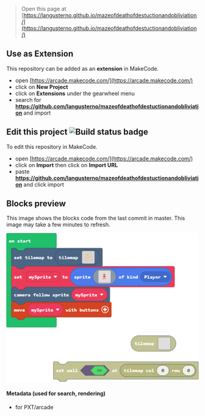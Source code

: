  


> Open this page at [https://langusterno.github.io/mazeofdeathofdestuctionandobliviation/](https://langusterno.github.io/mazeofdeathofdestuctionandobliviation/)

## Use as Extension

This repository can be added as an **extension** in MakeCode.

* open [https://arcade.makecode.com/](https://arcade.makecode.com/)
* click on **New Project**
* click on **Extensions** under the gearwheel menu
* search for **https://github.com/langusterno/mazeofdeathofdestuctionandobliviation** and import

## Edit this project ![Build status badge](https://github.com/langusterno/mazeofdeathofdestuctionandobliviation/workflows/MakeCode/badge.svg)

To edit this repository in MakeCode.

* open [https://arcade.makecode.com/](https://arcade.makecode.com/)
* click on **Import** then click on **Import URL**
* paste **https://github.com/langusterno/mazeofdeathofdestuctionandobliviation** and click import

## Blocks preview

This image shows the blocks code from the last commit in master.
This image may take a few minutes to refresh.

![A rendered view of the blocks](https://github.com/langusterno/mazeofdeathofdestuctionandobliviation/raw/master/.github/makecode/blocks.png)

#### Metadata (used for search, rendering)

* for PXT/arcade
<script src="https://makecode.com/gh-pages-embed.js"></script><script>makeCodeRender("{{ site.makecode.home_url }}", "{{ site.github.owner_name }}/{{ site.github.repository_name }}");</script>
